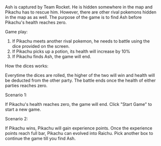 Ash is captured by Team Rocket. He is hidden somewhere in the map and Pikachu has to rescue him. However, there are other rival pokemons hidden in the map as as well. The purpose of the game is to find Ash before Pikachu's health reaches zero.

Game play:

1) If Pikachu meets another rival pokemon, he needs to battle using the dice provided on the screen.
2) If Pikachu picks up a potion, its health will increase by 10%
3) If Pikachu finds Ash, the game will end.


How the dices works:

Everytime the dices are rolled, the higher of the two will win and health will be deducted from the other party. The battle ends once the health of either parties reaches zero.

Scenario 1:

If Pikachu's health reaches zero, the game will end. Click "Start Game" to start a new game.


Scenario 2:

If Pikachu wins, Pikachu will gain experience points. Once the experience points reach full bar, Pikachu can evolved into Raichu. Pick another box to continue the game till you find Ash.
